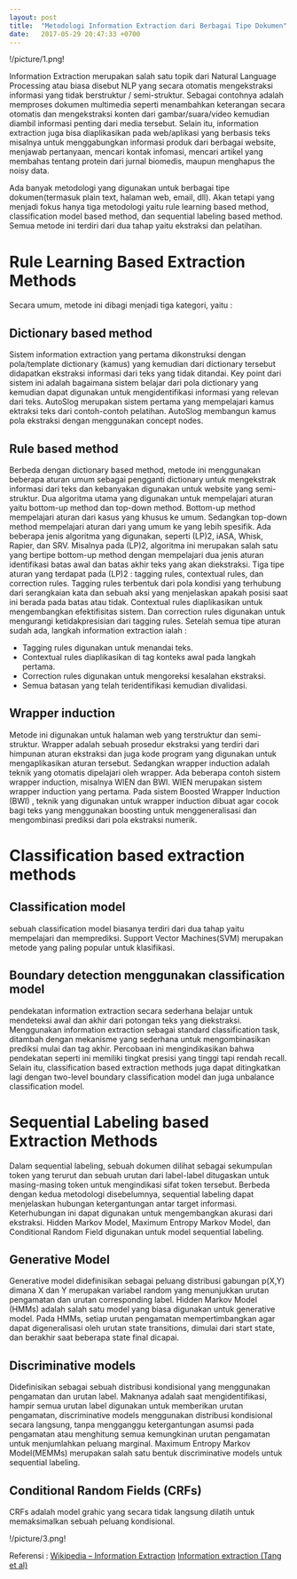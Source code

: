 ```yaml
---
layout: post
title:  "Metodologi Information Extraction dari Berbagai Tipe Dokumen"
date:   2017-05-29 20:47:33 +0700
---
```


!/picture/1.png!

Information Extraction merupakan salah satu topik dari Natural Language Processing atau biasa disebut NLP yang secara otomatis mengekstraksi informasi yang tidak berstruktur / semi-struktur. Sebagai contohnya adalah memproses dokumen multimedia seperti menambahkan keterangan secara otomatis dan mengekstraksi konten dari gambar/suara/video kemudian diambil informasi penting dari media tersebut. Selain itu, information extraction juga bisa diaplikasikan pada web/aplikasi yang berbasis teks misalnya untuk menggabungkan informasi produk dari berbagai website, menjawab pertanyaan, mencari kontak infomasi, mencari artikel yang membahas tentang protein dari jurnal biomedis, maupun menghapus the noisy data.

Ada banyak metodologi yang digunakan untuk berbagai tipe dokumen(termasuk plain text, halaman web, email, dll). Akan tetapi  yang menjadi fokus hanya tiga metodologi yaitu rule learning based method, classification model based method, dan sequential labeling based method. Semua metode ini terdiri dari dua tahap yaitu ekstraksi dan pelatihan.

# Rule Learning Based Extraction Methods
Secara umum, metode ini dibagi menjadi tiga kategori, yaitu :
## Dictionary based method
Sistem information extraction yang pertama dikonstruksi dengan pola/template dictionary (kamus) yang kemudian dari dictionary tersebut didapatkan ekstraksi informasi dari teks yang tidak ditandai. Key point dari sistem ini adalah bagaimana sistem belajar dari pola dictionary yang kemudian dapat digunakan untuk mengidentifikasi informasi yang relevan dari teks.
AutoSlog merupakan sistem pertama yang mempelajari kamus ektraksi teks dari contoh-contoh pelatihan. AutoSlog membangun kamus pola ekstraksi dengan menggunakan concept nodes.
## Rule based method
Berbeda dengan dictionary based method, metode ini menggunakan beberapa aturan umum sebagai pengganti dictionary untuk mengekstrak informasi dari teks dan kebanyakan digunakan untuk website yang semi-struktur. Dua algoritma utama yang digunakan untuk mempelajari aturan yaitu bottom-up method dan top-down method. Bottom-up method mempelajari aturan dari kasus yang khusus ke umum. Sedangkan top-down method mempelajari aturan dari yang umum ke yang lebih spesifik. Ada beberapa jenis algoritma yang digunakan, seperti (LP)2,  iASA, Whisk, Rapier, dan SRV. 
Misalnya pada (LP)2, algoritma ini merupakan salah satu yang bertipe bottom-up method dengan mempelajari dua jenis aturan identifikasi batas awal dan batas akhir teks yang akan diekstraksi. Tiga tipe aturan yang terdapat pada (LP)2 : tagging rules, contextual rules, dan correction rules. Tagging rules terbentuk dari pola kondisi yang terhubung dari serangkaian kata dan sebuah aksi yang menjelaskan apakah posisi saat ini berada pada batas atau tidak. Contextual rules diaplikasikan untuk mengembangkan efektifisitas sistem. Dan correction rules digunakan untuk mengurangi ketidakpresisian dari tagging rules.
Setelah semua tipe aturan sudah ada, langkah information extraction ialah :
* Tagging rules digunakan untuk menandai teks.
* Contextual rules diaplikasikan di tag konteks awal pada langkah pertama.
* Correction rules digunakan untuk mengoreksi kesalahan ekstraksi.
* Semua batasan yang telah teridentifikasi kemudian divalidasi. 
## Wrapper induction
Metode ini digunakan untuk halaman web yang terstruktur dan semi-struktur. Wrapper adalah sebuah prosedur ekstraksi yang terdiri dari himpunan aturan ekstraksi dan juga kode program yang digunakan untuk mengaplikasikan aturan tersebut. Sedangkan wrapper induction adalah teknik  yang otomatis dipelajari oleh wrapper. Ada beberapa contoh sistem wrapper induction, misalnya  WIEN dan BWI. WIEN merupakan sistem wrapper induction yang pertama. Pada sistem Boosted Wrapper Induction (BWI) , teknik yang digunakan untuk wrapper induction dibuat agar cocok bagi teks yang menggunakan boosting untuk menggeneralisasi dan mengombinasi prediksi dari pola ekstraksi numerik.


# Classification based extraction methods
## Classification model
sebuah classification model biasanya terdiri dari dua tahap yaitu mempelajari dan memprediksi. Support Vector Machines(SVM) merupakan metode yang paling popular untuk klasifikasi. 
## Boundary detection menggunakan classification model
pendekatan information extraction secara sederhana belajar untuk mendeteksi awal dan akhir dari potongan teks yang diekstraksi. Menggunakan information extraction sebagai standard classification task, ditambah dengan mekanisme yang sederhana untuk mengombinasikan prediksi mulai dan tag akhir. Percobaan ini mengindikasikan bahwa pendekatan seperti ini memiliki tingkat presisi yang tinggi tapi rendah recall.
Selain itu, classification based extraction methods juga dapat ditingkatkan lagi dengan two-level boundary classification model dan juga unbalance classification model.


# Sequential Labeling based Extraction Methods
Dalam sequential labeling, sebuah dokumen dilihat sebagai sekumpulan token yang terurut dan sebuah urutan dari label-label ditugaskan untuk masing-masing token untuk mengindikasi sifat token tersebut.
Berbeda dengan kedua metodologi disebelumnya, sequential labeling dapat menjelaskan hubungan ketergantungan antar target informasi. Keterhubungan ini dapat digunakan untuk mengembangkan akurasi dari ekstraksi. Hidden Markov Model, Maximum Entropy Markov Model, dan Conditional Random Field digunakan untuk model sequential labeling.
## Generative Model
Generative model didefinisikan sebagai peluang distribusi gabungan p(X,Y) dimana X dan Y merupakan variabel random yang menunjukkan urutan pengamatan dan urutan corresponding label. Hidden Markov Model (HMMs) adalah salah satu model yang biasa digunakan untuk generative model. Pada HMMs, setiap urutan pengamatan mempertimbangkan agar dapat digeneralisasi oleh urutan state transitions, dimulai dari start state, dan berakhir saat beberapa state final dicapai.
## Discriminative models
Didefinisikan sebagai sebuah distribusi kondisional yang menggunakan pengamatan dan urutan label. Maknanya adalah saat mengidentifikasi, hampir semua urutan label digunakan untuk memberikan urutan pengamatan, discriminative models menggunakan distribusi kondisional secara langsung, tanpa mengganggu ketergantungan asumsi pada pengamatan atau menghitung semua kemungkinan urutan pengamatan untuk menjumlahkan peluang marginal.  Maximum Entropy Markov Model(MEMMs) merupakan salah satu bentuk discriminative models untuk sequential labeling.
## Conditional Random Fields (CRFs)
CRFs adalah model grahic yang secara tidak langsung dilatih untuk memaksimalkan sebuah peluang kondisional.

!/picture/3.png!

Referensi :
[Wikipedia – Information Extraction](https://en.wikipedia.org/wiki/Information_extraction)
[Information extraction (Tang et al)](http://keg.cs.tsinghua.edu.cn/jietang/publications/Tang-et-al-Information_Extraction.pdf) 
